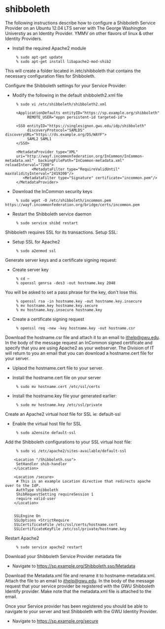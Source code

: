 shibboleth
==========

The following instructions describe how to configure a Shibboleth Service Provider on an Ubuntu 12.04 LTS server with The George Washington Universtiy as an Identity Provider.  YMMV on other flavors of linux & other Identity Providers.

* Install the required Apache2 module

```
	 % sudo apt-get update
	 % sudo apt-get install libapache2-mod-shib2
```

This will create a folder located in /etc/shibboleth that contains the necessary configuration files for Shibboleth.

Configure the Shibboleth settings for your Service Provider:

* Modify the following in the default shibboleth2.xml file
```
	 % sudo vi /etc/shibboleth/shibboleth2.xml
```

```
	 <ApplicationDefaults entityID="https://sp.example.org/shibboleth"
          REMOTE_USER="eppn persistent-id targeted-id">
  
	 <SSO entityID="https://singlesignon.gwu.edu/idp/shibboleth"
       	  discoveryProtocol="SAMLDS" discoveryURL="https://ds.example.org/DS/WAYF">
          SAML2 SAML1
	 </SSO>
  
	 <MetadataProvider type="XML"
	 uri="http://wayf.incommonfederation.org/InCommon/InCommon-metadata.xml"  backingFilePath="InCommon-metadata.xml" reloadInterval="7200">
      		<MetadataFilter type="RequireValidUntil" maxValidityInterval="2419200"/>
	 	<MetadataFilter type="Signature" certificate="incommon.pem"/>
	 </MetadataProvider>
```

* Download the InCommon security keys

```
	 % sudo wget -O /etc/shibboleth/incommon.pem https://wayf.incommonfederation.org/bridge/certs/incommon.pem
```

* Restart the Shibboleth service daemon

```
	 % sudo service shibd restart
```

Shibboleth requires SSL for its transactions.  Setup SSL:
	
* Setup SSL for Apache2

```
	 % sudo a2enmod ssl
```

Generate server keys and a certificate signing request:

* Create server key

```
	 % cd ~
	 % openssl genrsa -des3 -out hostname.key 2048
```

You will be asked to set a pass phrase for the key, don't lose this.

```	 
	 % openssl rsa -in hostname.key -out hostname.key.insecure
	 % mv hostname.key hostname.key.secure
	 % mv hostname.key.insecure hostname.key
```

* Create a certificate signing request

```
	 % openssl req -new -key hostname.key -out hostname.csr
```

Download the hostname.csr file and attach it to an email to ithelp@gwu.edu.  In the body of the message request an InCommon signed certificate and specify that you are using Apache2 as your webserver.  The Division of IT will return to you an email that you can download a hostname.cert file for your server.

* Uplaod the hostname.cert file to your server.

* Install the hostname.cert file on your server

```
	 % sudo mv hostname.cert /etc/ssl/certs
```

* Install the hostname.key file your generated earlier:

```
	 % sudo mv hostname.key /etc/ssl/private
```

Create an Apache2 virtual host file for SSL ie: default-ssl

* Enable the virtual host file for SSL

```
	 % sudo a2ensite default-ssl
```

Add the Shibboleth configurations to your SSL virtual host file:

```
	 % sudo vi /etc/apache2/sites-available/default-ssl
```

```
	<Location "/Shibboleth.sso">
	 SetHandler shib-handler
	</Location>
      	
	<Location /secure>
	 # This is an example Location directive that redirects apache over to the IdP.
	 AuthType shibboleth
	 ShibRequestSetting requireSession 1
	 require valid-user
	</Location>
       
        
	SSLEngine On
	SSLOptions +StrictRequire
	SSLCertificateFile /etc/ssl/certs/hostname.cert
	SSLCertificateKeyFile /etc/ssl/private/hostname.key
```

Restart Apache2

```
	 % sudo service apache2 restart
```

Download your Shibboleth Service Provider metadata file	

* Navigate to https://sp.example.org/Shibboleth.sso/Metadata

Download the Metadata.xml file and rename it to hostname-metadata.xml. Attach the file to an email to ithelp@gwu.edu.  In the body of the message request that your service provider be registered with the GWU Shibboleth Identify provider.  Make note that the metadata.xml file is attached to the email.

Once your Service provider has been registered you should be able to navigate to your server and test Shibboleth with the GWU Identity Provider.

* Navigate to https://sp.example.org/secure
